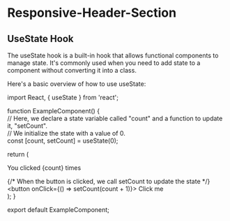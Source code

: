 # Responsive-Header-Section
## UseState Hook
The useState hook is a built-in hook that allows functional components to manage state. It's commonly used when you need to add state to a component without converting it into a class.

Here's a basic overview of how to use useState:

import React, { useState } from 'react';

function ExampleComponent() {<br>
  // Here, we declare a state variable called "count" and a function to update it, "setCount".<br>
  // We initialize the state with a value of 0.<br>
  const [count, setCount] = useState(0);

  return (
    <div>
      <p>You clicked {count} times</p>
      {/* When the button is clicked, we call setCount to update the state */}<br>
      <button onClick={() => setCount(count + 1)}>
        Click me
      </button>
    </div>
  );
}

export default ExampleComponent;
